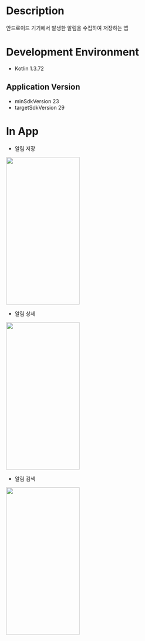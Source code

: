 # Description
안드로이드 기기에서 발생한 알림을 수집하여 저장하는 앱
# Development Environment
- Kotlin 1.3.72
## Application Version
- minSdkVersion 23
- targetSdkVersion 29
# In App
 - 알림 저장
<img src="https://user-images.githubusercontent.com/63600525/144054493-d7bff35e-b907-48ba-a7e5-c99fc7f8b507.gif"  width="200" height="400"/>

 - 알림 상세
<img src="https://user-images.githubusercontent.com/63600525/144054495-ae4647d1-b8a5-4e4c-ac36-5f005aa7457a.gif"  width="200" height="400"/> 

 - 알림 검색
<img src="https://github.com/tmdwlsla123/Notification/assets/63600525/a326706c-9dcd-4b44-ba36-045eb6c80130"  width="200" height="400"/> 


